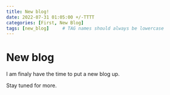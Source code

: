 ```yaml
---
title: New blog!
date: 2022-07-31 01:05:00 +/-TTTT
categories: [First, New Blog]
tags: [new_blog]     # TAG names should always be lowercase
---
```


# New blog

I am finaly have the time to put a new blog up. 

Stay tuned for more.
